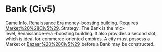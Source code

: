 # Bank (Civ5)

Game Info.
Renaissance Era money-boosting building. Requires [Market%20%28Civ5%29](Market).
Strategy.
The Bank is the mid-level, Renaissance-era -boosting building. It also provides a second slot, which is ideal for commerce-oriented empires. A city must possess a Market or [Bazaar%20%28Civ5%29](Bazaar) before a Bank may be constructed.